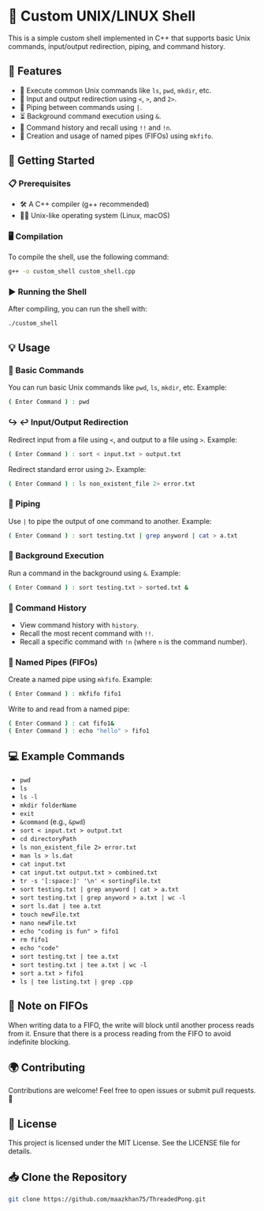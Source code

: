 # 🚀 Custom UNIX/LINUX Shell

This is a simple custom shell implemented in C++ that supports basic Unix commands, input/output redirection, piping, and command history.

## 🌟 Features

- 📂 Execute common Unix commands like `ls`, `pwd`, `mkdir`, etc.
- 🔄 Input and output redirection using `<`, `>`, and `2>`.
- 🚰 Piping between commands using `|`.
- ⏳  Background command execution using `&`.
- 📜 Command history and recall using `!!` and `!n`.
- 🚪 Creation and usage of named pipes (FIFOs) using `mkfifo`.

## 🏁 Getting Started

### 📋 Prerequisites

- 🛠️ A C++ compiler (g++ recommended)
- 🐧🍏 Unix-like operating system (Linux, macOS)

### 🖥️ Compilation

To compile the shell, use the following command:
```bash
g++ -o custom_shell custom_shell.cpp
```

### ▶️ Running the Shell

After compiling, you can run the shell with:
```bash
./custom_shell
```

## 💡 Usage

### 📝 Basic Commands

You can run basic Unix commands like `pwd`, `ls`, `mkdir`, etc. Example:
```sh
( Enter Command ) : pwd
```

### ↪️ ↩️ Input/Output Redirection

Redirect input from a file using `<`, and output to a file using `>`. Example:
```sh
( Enter Command ) : sort < input.txt > output.txt
```

Redirect standard error using `2>`. Example:
```sh
( Enter Command ) : ls non_existent_file 2> error.txt
```

### 🔗 Piping

Use `|` to pipe the output of one command to another. Example:
```sh
( Enter Command ) : sort testing.txt | grep anyword | cat > a.txt
```

### 🔄 Background Execution

Run a command in the background using `&`. Example:
```sh
( Enter Command ) : sort testing.txt > sorted.txt &
```

### 📜 Command History

- View command history with `history`.
- Recall the most recent command with `!!`.
- Recall a specific command with `!n` (where `n` is the command number).

### 🚪 Named Pipes (FIFOs)

Create a named pipe using `mkfifo`. Example:
```sh
( Enter Command ) : mkfifo fifo1
```

Write to and read from a named pipe:
```sh
( Enter Command ) : cat fifo1&
( Enter Command ) : echo "hello" > fifo1
```

## 💻 Example Commands

- `pwd`
- `ls`
- `ls -l`
- `mkdir folderName`
- `exit`
- `&command` (e.g., `&pwd`)
- `sort < input.txt > output.txt`
- `cd directoryPath`
- `ls non_existent_file 2> error.txt`
- `man ls > ls.dat`
- `cat input.txt`
- `cat input.txt output.txt > combined.txt`
- `tr -s '[:space:]' '\n' < sortingFile.txt`
- `sort testing.txt | grep anyword | cat > a.txt`
- `sort testing.txt | grep anyword > a.txt | wc -l`
- `sort ls.dat | tee a.txt`
- `touch newFile.txt`
- `nano newFile.txt`
- `echo "coding is fun" > fifo1`
- `rm fifo1`
- `echo "code"`
- `sort testing.txt | tee a.txt`
- `sort testing.txt | tee a.txt | wc -l`
- `sort a.txt > fifo1`
- `ls | tee listing.txt | grep .cpp`

## 📝 Note on FIFOs

When writing data to a FIFO, the write will block until another process reads from it. Ensure that there is a process reading from the FIFO to avoid indefinite blocking.

## 🌍 Contributing

Contributions are welcome! Feel free to open issues or submit pull requests. 🤝

## 📄 License

This project is licensed under the MIT License. See the LICENSE file for details.

## 📥 Clone the Repository
```bash
git clone https://github.com/maazkhan75/ThreadedPong.git
```
